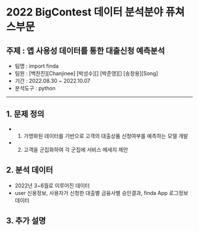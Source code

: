 # 2022 BigContest 데이터 분석분야 퓨쳐스부문

## 주제 : 앱 사용성 데이터를 통한 대출신청 예측분석

- 팀명 : import finda
- 팀원 : [백찬진][Chanjinee] [박성수][] [박준영][] [송창용][Song]
- 기간 : 2022.08.30 ~ 2022.10.07
- 분석도구 : python

-----------------------------------------------------------------------------------------

## 1. 문제 정의

- 1) 가명화된 데이터를 기반으로 고객의 대출상품 신청여부를 예측하는 모델 개발
- 2) 고객을 군집화하여 각 군집에 서비스 메세지 제안

## 2. 분석 데이터

- 2022년 3~6월로 이루어진 데이터
- user 신용정보, 사용자가 신청한 대출별 금융사별 승인결과, finda App 로그정보 데이터

## 3. 추가 설명

